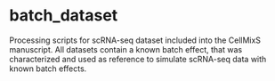 # batch_dataset

Processing scripts for scRNA-seq dataset included into the CellMixS manuscript.
All datasets contain a known batch effect, that was characterized and used as reference to simulate scRNA-seq data with known batch effects. 

